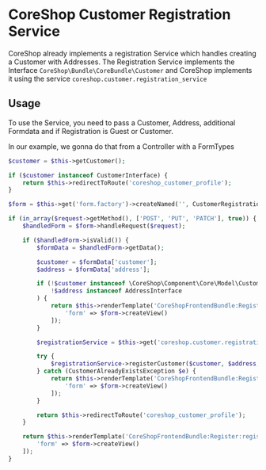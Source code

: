 # CoreShop Customer Registration Service

CoreShop already implements a registration Service which handles creating a Customer with Addresses. The Registration Service implements the Interface ```CoreShop\Bundle\CoreBundle\Customer``` and CoreShop implements it using the service ```coreshop.customer.registration_service```

## Usage

To use the Service, you need to pass a Customer, Address, additional Formdata and if Registration is Guest or Customer.

In our example, we gonna do that from a Controller with a FormTypes

```php
$customer = $this->getCustomer();

if ($customer instanceof CustomerInterface) {
    return $this->redirectToRoute('coreshop_customer_profile');
}

$form = $this->get('form.factory')->createNamed('', CustomerRegistrationType::class);

if (in_array($request->getMethod(), ['POST', 'PUT', 'PATCH'], true)) {
    $handledForm = $form->handleRequest($request);

    if ($handledForm->isValid()) {
        $formData = $handledForm->getData();

        $customer = $formData['customer'];
        $address = $formData['address'];

        if (!$customer instanceof \CoreShop\Component\Core\Model\CustomerInterface ||
            !$address instanceof AddressInterface
        ) {
            return $this->renderTemplate('CoreShopFrontendBundle:Register:register.html.twig', [
                'form' => $form->createView()
            ]);
        }

        $registrationService = $this->get('coreshop.customer.registration_service');

        try {
            $registrationService->registerCustomer($customer, $address, $formData, false);
        } catch (CustomerAlreadyExistsException $e) {
            return $this->renderTemplate('CoreShopFrontendBundle:Register:register.html.twig', [
                'form' => $form->createView()
            ]);
        }

        return $this->redirectToRoute('coreshop_customer_profile');
    }

    return $this->renderTemplate('CoreShopFrontendBundle:Register:register.html.twig', [
        'form' => $form->createView()
    ]);
}
```